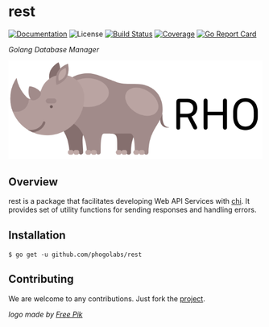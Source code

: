 # rest

[![Documentation][godoc-img]][godoc-url]
![License][license-img]
[![Build Status][travis-img]][travis-url]
[![Coverage][codecov-img]][codecov-url]
[![Go Report Card][report-img]][report-url]

*Golang Database Manager*

[![rest][rest-img]][rest-url]

## Overview

rest is a package that facilitates developing Web API Services with
[chi][chi-url]. It provides set of utility functions for sending responses and
handling errors.

## Installation

```console
$ go get -u github.com/phogolabs/rest
```

## Contributing

We are welcome to any contributions. Just fork the
[project](https://github.com/phogolabs/rest).

*logo made by [Free Pik][logo-author-url]*

[report-img]: https://goreportcard.com/badge/github.com/phogolabs/rest
[report-url]: https://goreportcard.com/report/github.com/phogolabs/rest
[logo-author-url]: https://www.freepik.com/free-vector/flat-tropical-animals_875704.htm
[logo-license]: http://creativecommons.org/licenses/by/3.0/
[rest-url]: https://github.com/phogolabs/rest
[rest-img]: doc/img/logo.png
[codecov-url]: https://codecov.io/gh/phogolabs/rest
[codecov-img]: https://codecov.io/gh/phogolabs/rest/branch/master/graph/badge.svg
[travis-img]: https://travis-ci.org/phogolabs/rest.svg?branch=master
[travis-url]: https://travis-ci.org/phogolabs/rest
[chi-url]: https://github.com/go-chi/chi
[godoc-url]: https://godoc.org/github.com/phogolabs/rest
[godoc-img]: https://godoc.org/github.com/phogolabs/rest?status.svg
[license-img]: https://img.shields.io/badge/license-MIT-blue.svg
[software-license-url]: LICENSE
